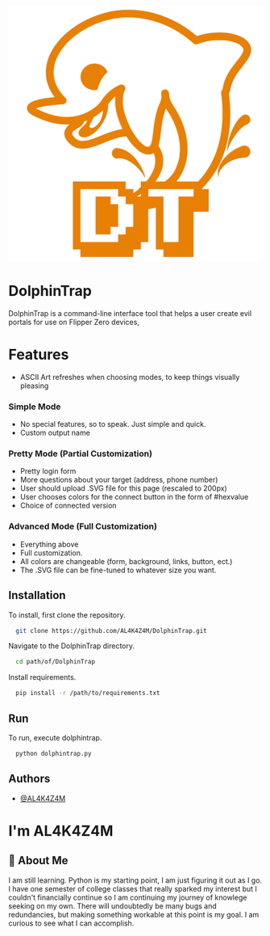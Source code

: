 
![Logo](dolphin_trap_logo.png)


# DolphinTrap

DolphinTrap is a command-line interface tool that helps a user create evil portals for use on Flipper Zero devices,

# Features

- ASCII Art refreshes when choosing modes, to keep things visually pleasing


### Simple Mode

- No special features, so to speak. Just simple and quick. 
- Custom output name

### Pretty Mode (Partial Customization)

- Pretty login form
- More questions about your target (address, phone number)
- User should upload .SVG file for this page (rescaled to 200px)
- User chooses colors for the connect button in the form of #hexvalue
- Choice of connected version

### Advanced Mode (Full Customization)

- Everything above
- Full customization.
- All colors are changeable (form, background, links, button, ect.)
- The .SVG file can be fine-tuned to whatever size you want.
## Installation

To install, first clone the repository.

```bash
  git clone https://github.com/AL4K4Z4M/DolphinTrap.git
```

Navigate to the DolphinTrap directory.

```bash
  cd path/of/DolphinTrap
```

Install requirements.

```bash
  pip install -r /path/to/requirements.txt
```
## Run

To run, execute dolphintrap.

```bash
  python dolphintrap.py
```

## Authors

- [@AL4K4Z4M](https://www.github.com/AL4K4Z4M)




# I'm AL4K4Z4M

## 🚀 About Me
I am still learning. Python is my starting point, I am just figuring it out as I go. I have one semester of college classes that really sparked my interest but I couldn't financially continue so I am continuing my journey of knowlege seeking on my own. There will undoubtedly be many bugs and redundancies, but making something workable at this point is my goal. I am curious to see what I can accomplish.

